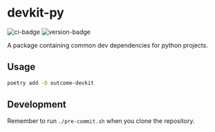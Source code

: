 # devkit-py
![ci-badge](https://github.com/outcome-co/devkit-py/workflows/Release/badge.svg?branch=v3.3.7) ![version-badge](https://img.shields.io/badge/version-3.3.7-brightgreen)

A package containing common dev dependencies for python projects.

## Usage

```sh
poetry add -D outcome-devkit
```

## Development

Remember to run `./pre-commit.sh` when you clone the repository.
